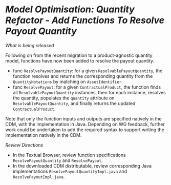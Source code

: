 # *Model Optimisation: Quantity Refactor - Add Functions To Resolve Payout Quantity*

_What is being released_

Following on from the recent migration to a product-agnostic quantity model, functions have now been added to resolve the payout quantity.

- func `ResolvePayoutQuantity`: for a given `ResolvablePayoutQuantity`, the function resolves and returns the corresponding quantity from the `QuantityNotations` by matching on `AssetIdentifier`.
- func `ResolvePayout`: for a given `ContractualProduct`, the function finds all `ResolvablePayoutQuantity` instances, then for each instance, resolves the quantity, populates the `quantity` attribute on `ResolvablePayoutQuantity`, and finally returns the updated `ContractualProduct`.

Note that only the function inputs and outputs are specified natively in the CDM, with the implementation in Java.  Depending on WG feedback, further work could be undertaken to add the required syntax to support writing the implementation natively in the CDM.

_Review Directions_

- In the Textual Browser, review function specifications `ResolvePayoutQuantity` and `ResolvePayout`.
- In the downloaded CDM distributable, review corresponding Java implementations `ResolvePayoutQuantityImpl.java` and `ResolvePayoutImpl.java`.  
